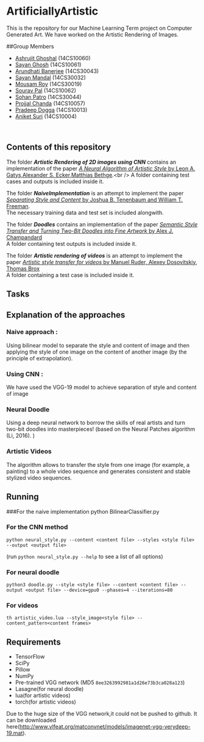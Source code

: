 # ArtificiallyArtistic
This is the repository for our Machine Learning Term project on Computer Generated Art. We have worked on the Artistic Rendering of Images. 

##Group Members

* [Ashrujit Ghoshal](https://github.com/ashru)    (14CS10060) <br />
* [Sayan Ghosh](https://github.com/sgdgp)         (14CS10061) <br />
* [Arundhati Banerjee](https://github.com/b18arundhati)  (14CS30043) <br />
* [Sayan Mandal](https://github.com/sayanmandal)        (14CS30032) <br />
* [Mousam Roy](https://github.com/mousam05)          (14CS30019) <br />
* [Sourav Pal](https://github.com/sourav-roni)          (14CS10062) <br />
* [Sohan Patro](https://github.com/Sohanpatro)         (14CS30044) <br />
* [Projjal Chanda](https://github.com/projjal)      (14CS10057) <br />
* [Pradeep Dogga](https://github.com/pradeepdogga)       (14CS10013) <br />
* [Aniket Suri](https://github.com/aniketsuri)         (14CS10004) <br />

<br />

## Contents of this repository
The folder **_Artistic Rendering of 2D images using CNN_**  contains an implementation of the paper [*_A Neural Algorithm of Artistic Style_* by Leon A. Gatys,Alexander S. Ecker,Matthias Bethge](https://arxiv.org/pdf/1508.06576v2.pdf?).<br />
A folder containing test cases and outputs is included inside it. <br />

The folder **_NaiveImplementation_** is an attempt to implement the paper [*_Separating Style and Content_* by Joshua B. Tenenbaum and William T. Freeman](http://web.mit.edu/cocosci/Papers/NC120601.pdf). <br />
The necessary training data and test set is included alongwith. <br />

The folder **_Doodles_**  contains an implementation of the paper [*_Semantic Style Transfer and Turning Two-Bit Doodles into Fine Artwork_* by Alex J. Champandard](https://arxiv.org/pdf/1603.01768v1.pdf) <br />
A folder containing test outputs is included inside it. <br />

The folder **_Artistic rendering of videos_** is an attempt to implement the paper [*_Artistic style transfer for videos_* by Manuel Ruder, Alexey Dosovitskiy, Thomas Brox](https://arxiv.org/pdf/1604.08610v2.pdf) <br />
A folder containing a test case  is included inside it. <br />






## Tasks

## Explanation of the approaches
### Naive approach :
Using bilinear model to separate the style and content of image and then applying the style of one image on the content of another image (by the principle of extrapolation).
### Using CNN :
We have used the VGG-19 model to achieve separation of style and content of image
### Neural Doodle
Using a deep neural network to borrow the skills of real artists and turn  two-bit doodles into masterpieces! (based on the Neural Patches algorithm (Li, 2016). )

### Artistic Videos
The algorithm allows to transfer the style from one image (for example, a painting) to a whole video sequence and generates consistent and stable stylized video sequences.

## Running 
###For the naive implementation
python BilinearClassifier.py
### For the CNN method
`python neural_style.py --content <content file> --styles <style file> --output <output file>`

(run `python neural_style.py --help` to see a list of all options)

### For neural doodle
`python3 doodle.py --style <style file> --content <content file> --output <output file> --device=gpu0 --phases=4 --iterations=80`

### For videos
`th artistic_video.lua --style_image<style file> --content_pattern<content frames>`





## Requirements

* TensorFlow
* SciPy
* Pillow
* NumPy
* Pre-trained VGG network (MD5 `8ee3263992981a1d26e73b3ca028a123`)
* Lasagne(for neural doodle)
* lua(for artistic videos)
* torch(for artistic videos)

Due to the huge size of the VGG network,it could not be pushed to github. It can be downloaded here(http://www.vlfeat.org/matconvnet/models/imagenet-vgg-verydeep-19.mat).

